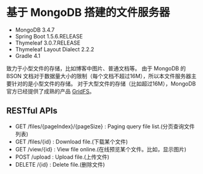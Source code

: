 # 基于 MongoDB 搭建的文件服务器

* MongoDB 3.4.7
* Spring Boot 1.5.6.RELEASE
* Thymeleaf 3.0.7.RELEASE
* Thymeleaf Layout Dialect 2.2.2
* Gradle 4.1

致力于小型文件的存储，比如博客中图片、普通文档等。
由于 MongoDB 的 BSON 文档对于数据量大小的限制（每个文档不超过16M），所以本文件服务器主要针对的是小型文件的存储。
对于大型文件的存储（比如超过16M），MongoDB 官方已经提供了成熟的产品  [GridFS](https://docs.mongodb.com/manual/core/gridfs/)。


## RESTful APIs

* GET  /files/{pageIndex}/{pageSize} : Paging query file list.(分页查询文件列表)
* GET  /files/{id} : Download file.(下载某个文件)
* GET  /view/{id} : View file online.(在线预览某个文件。比如，显示图片)
* POST /upload : Upload file.(上传文件)
* DELETE /{id} : Delete file.(删除文件)
